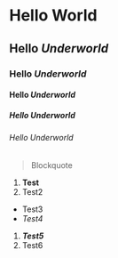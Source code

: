 # **Hello** World
## Hello *Underworld*
### Hello *Underworld*
#### Hello *Underworld*
##### Hello *Underworld*
###### Hello *Underworld*
> Blockquote

1. **Test**
2. Test2

* Test3
* *Test4*

1. ***Test5***
2. Test6
